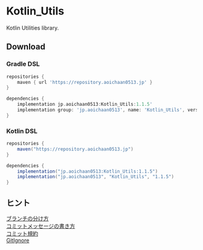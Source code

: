 # Kotlin_Utils
Kotlin Utilities library.

## Download
### Gradle DSL
```gradle
repositories {
    maven { url 'https://repository.aoichaan0513.jp' }
}

dependencies {
    implementation jp.aoichaan0513:Kotlin_Utils:1.1.5'
    implementation group: 'jp.aoichaan0513', name: 'Kotlin_Utils', version: '1.1.5'
}
```

### Kotlin DSL

```gradle
repositories {
    maven("https://repository.aoichaan0513.jp")
}

dependencies {
    implementation("jp.aoichaan0513:Kotlin_Utils:1.1.5")
    implementation("jp.aoichaan0513", "Kotlin_Utils", "1.1.5")
}
```

## ヒント
[ブランチの分け方](https://qiita.com/hatt0519/items/23ef0866f4abacce7296)<br>
[コミットメッセージの書き方](https://qiita.com/itosho/items/9565c6ad2ffc24c09364)<br>
[コミット規約](https://qiita.com/Kenya/items/f72fba8fecc79d1b090c)<br>
[GitIgnore](https://www.toptal.com/developers/gitignore)
